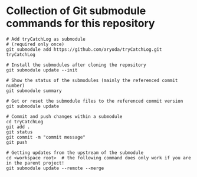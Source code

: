 Collection of Git submodule commands for this repository
========================================================



```{bash}
# Add tryCatchLog as submodule
# (required only once)
git submodule add https://github.com/aryoda/tryCatchLog.git tryCatchLog
```



```{bash}
# Install the submodules after cloning the repository
git submodule update --init
```



```{bash}
# Show the status of the submodules (mainly the referenced commit number)
git submodule summary
```



```{bash}
# Get or reset the submodule files to the referenced commit version
git submodule update
```



```{bash}
# Commit and push changes within a submodule
cd tryCatchLog
git add .
git status
git commit -m "commit message"
git push
```



```{bash}
# Getting updates from the upstream of the submodule
cd <workspace root>  # the following command does only work if you are in the parent project!
git submodule update --remote --merge
```



